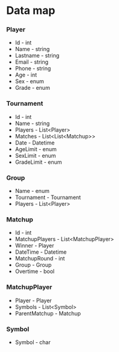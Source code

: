 # Data map

### Player
- Id - int
- Name - string
- Lastname - string
- Email - string
- Phone - string
- Age - int
- Sex - enum
- Grade - enum

### Tournament
- Id - int
- Name - string
- Players - List\<Player>
- Matches - List<List\<Matchup>>
- Date - Datetime
- AgeLimit - enum
- SexLimit - enum
- GradeLimit - enum 

### Group
- Name - enum
- Tournament - Tournament
- Players - List\<Player>

### Matchup
- Id - int
- MatchupPlayers - List\<MatchupPlayer>
- Winner - Player
- DateTime - Datetime
- MatchupRound - int
- Group - Group
- Overtime - bool

### MatchupPlayer
- Player - Player
- Symbols - List\<Symbol>
- ParentMatchup - Matchup

### Symbol
- Symbol - char
